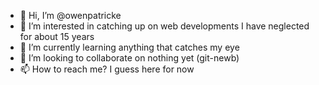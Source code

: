 - 👋 Hi, I’m @owenpatricke
- 👀 I’m interested in catching up on web developments I have neglected for about 15 years
- 🌱 I’m currently learning anything that catches my eye
- 💞️ I’m looking to collaborate on nothing yet (git-newb)
- 📫 How to reach me? I guess here for now

<!---
owenpatricke/owenpatricke is a ✨ special ✨ repository because its `README.md` (this file) appears on your GitHub profile.
You can click the Preview link to take a look at your changes.
--->
